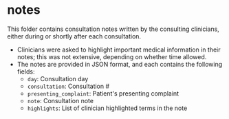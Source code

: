 # notes
This folder contains consultation notes written by the consulting clinicians,
either during or shortly after each consultation.
- Clinicians were asked to highlight important medical information in their 
notes; this was not extensive, depending on whether time allowed.
- The notes are provided in JSON format, and each contains the following fields:
  - `day`: Consultation day
  - `consultation`: Consultation #
  - `presenting_complaint`: Patient's presenting complaint
  - `note`: Consultation note
  - `highlights`: List of clinician highlighted terms in the note